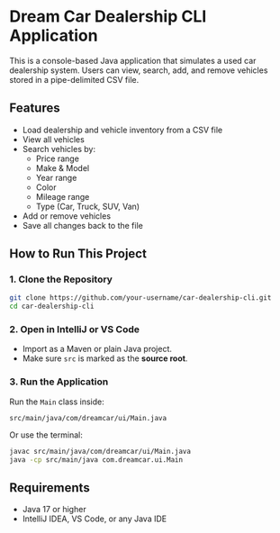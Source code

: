# Dream Car Dealership CLI Application

This is a console-based Java application that simulates a used car dealership system. Users can view, search, add, and remove vehicles stored in a pipe-delimited CSV file.

## Features

- Load dealership and vehicle inventory from a CSV file
- View all vehicles
- Search vehicles by:
  - Price range
  - Make & Model
  - Year range
  - Color
  - Mileage range
  - Type (Car, Truck, SUV, Van)
- Add or remove vehicles
- Save all changes back to the file

##  How to Run This Project

### 1. Clone the Repository

```bash
git clone https://github.com/your-username/car-dealership-cli.git
cd car-dealership-cli
```

### 2. Open in IntelliJ or VS Code

- Import as a Maven or plain Java project.
- Make sure `src` is marked as the **source root**.

### 3. Run the Application

Run the `Main` class inside:
```
src/main/java/com/dreamcar/ui/Main.java
```

Or use the terminal:

```bash
javac src/main/java/com/dreamcar/ui/Main.java
java -cp src/main/java com.dreamcar.ui.Main
```

## Requirements

- Java 17 or higher
- IntelliJ IDEA, VS Code, or any Java IDE
